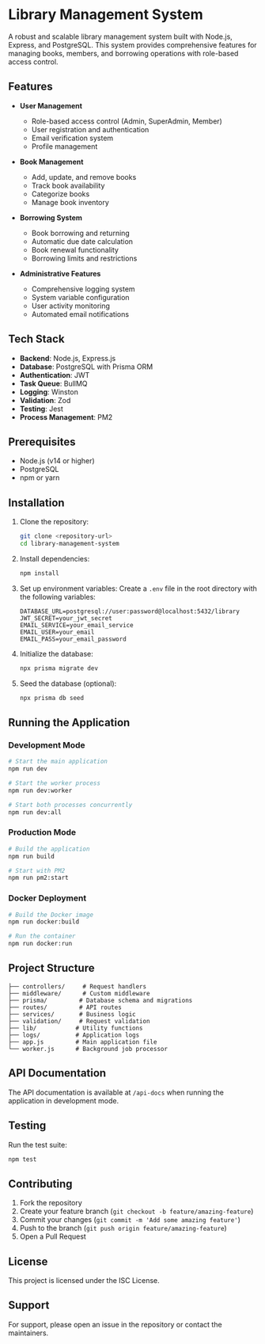 # Library Management System

A robust and scalable library management system built with Node.js, Express, and PostgreSQL. This system provides comprehensive features for managing books, members, and borrowing operations with role-based access control.

## Features

- **User Management**
  - Role-based access control (Admin, SuperAdmin, Member)
  - User registration and authentication
  - Email verification system
  - Profile management

- **Book Management**
  - Add, update, and remove books
  - Track book availability
  - Categorize books
  - Manage book inventory

- **Borrowing System**
  - Book borrowing and returning
  - Automatic due date calculation
  - Book renewal functionality
  - Borrowing limits and restrictions

- **Administrative Features**
  - Comprehensive logging system
  - System variable configuration
  - User activity monitoring
  - Automated email notifications

## Tech Stack

- **Backend**: Node.js, Express.js
- **Database**: PostgreSQL with Prisma ORM
- **Authentication**: JWT
- **Task Queue**: BullMQ
- **Logging**: Winston
- **Validation**: Zod
- **Testing**: Jest
- **Process Management**: PM2

## Prerequisites

- Node.js (v14 or higher)
- PostgreSQL
- npm or yarn

## Installation

1. Clone the repository:
   ```bash
   git clone <repository-url>
   cd library-management-system
   ```

2. Install dependencies:
   ```bash
   npm install
   ```

3. Set up environment variables:
   Create a `.env` file in the root directory with the following variables:
   ```
   DATABASE_URL=postgresql://user:password@localhost:5432/library
   JWT_SECRET=your_jwt_secret
   EMAIL_SERVICE=your_email_service
   EMAIL_USER=your_email
   EMAIL_PASS=your_email_password
   ```

4. Initialize the database:
   ```bash
   npx prisma migrate dev
   ```

5. Seed the database (optional):
   ```bash
   npx prisma db seed
   ```

## Running the Application

### Development Mode
```bash
# Start the main application
npm run dev

# Start the worker process
npm run dev:worker

# Start both processes concurrently
npm run dev:all
```

### Production Mode
```bash
# Build the application
npm run build

# Start with PM2
npm run pm2:start
```

### Docker Deployment
```bash
# Build the Docker image
npm run docker:build

# Run the container
npm run docker:run
```

## Project Structure

```
├── controllers/     # Request handlers
├── middleware/      # Custom middleware
├── prisma/         # Database schema and migrations
├── routes/         # API routes
├── services/       # Business logic
├── validation/     # Request validation
├── lib/           # Utility functions
├── logs/          # Application logs
├── app.js         # Main application file
└── worker.js      # Background job processor
```

## API Documentation

The API documentation is available at `/api-docs` when running the application in development mode.

## Testing

Run the test suite:
```bash
npm test
```

## Contributing

1. Fork the repository
2. Create your feature branch (`git checkout -b feature/amazing-feature`)
3. Commit your changes (`git commit -m 'Add some amazing feature'`)
4. Push to the branch (`git push origin feature/amazing-feature`)
5. Open a Pull Request

## License

This project is licensed under the ISC License.

## Support

For support, please open an issue in the repository or contact the maintainers.
